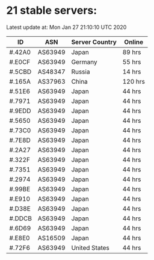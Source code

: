 # 21 stable servers:

Latest update at: Mon Jan 27 21:10:10 UTC 2020

| ID | ASN | Server Country | Online |
| -- | --- | -------------- | ------ |
| #.42A0 | AS63949 | Japan | 89 hrs |
| #.E0CF | AS63949 | Germany | 55 hrs |
| #.5CBD | AS48347 | Russia | 14 hrs |
| #.165A | AS37963 | China | 120 hrs |
| #.51E6 | AS63949 | Japan | 44 hrs |
| #.7971 | AS63949 | Japan | 44 hrs |
| #.9EDD | AS63949 | Japan | 44 hrs |
| #.5650 | AS63949 | Japan | 44 hrs |
| #.73C0 | AS63949 | Japan | 44 hrs |
| #.7E8D | AS63949 | Japan | 44 hrs |
| #.2A27 | AS63949 | Japan | 44 hrs |
| #.322F | AS63949 | Japan | 44 hrs |
| #.7351 | AS63949 | Japan | 44 hrs |
| #.2974 | AS63949 | Japan | 44 hrs |
| #.99BE | AS63949 | Japan | 44 hrs |
| #.E910 | AS63949 | Japan | 44 hrs |
| #.D38E | AS63949 | Japan | 44 hrs |
| #.DDCB | AS63949 | Japan | 44 hrs |
| #.6D69 | AS63949 | Japan | 44 hrs |
| #.E8E0 | AS16509 | Japan | 44 hrs |
| #.72F6 | AS63949 | United States | 44 hrs |

